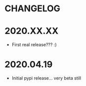 CHANGELOG
=========

# 2020.XX.XX
- First real release??? :)

# 2020.04.19
- Initial pypi release... very beta still
